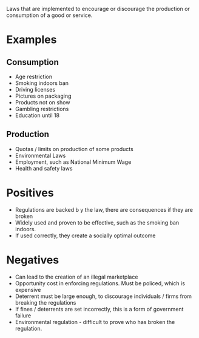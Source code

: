 Laws that are implemented to encourage or discourage the production or consumption of a good or service.

# Examples #

## Consumption ##
- Age restriction
- Smoking indoors ban
- Driving licenses
- Pictures on packaging
- Products not on show
- Gambling restrictions
- Education until 18

## Production ##
- Quotas / limits on production of some products
- Environmental Laws
- Employment, such as National Minimum Wage
- Health and safety laws

# Positives #
- Regulations are backed b y the law, there are consequences if they are broken
- Widely used and proven to be effective, such as the smoking ban indoors.
- If used correctly, they create a socially optimal outcome

# Negatives #
- Can lead to the creation of an illegal marketplace
- Opportunity cost in enforcing regulations. Must be policed, which is expensive
- Deterrent must be large enough, to discourage individuals / firms from breaking the regulations
- If fines / deterrents are set incorrectly, this is a form of government failure
- Environmental regulation - difficult to prove who has broken the regulation.
